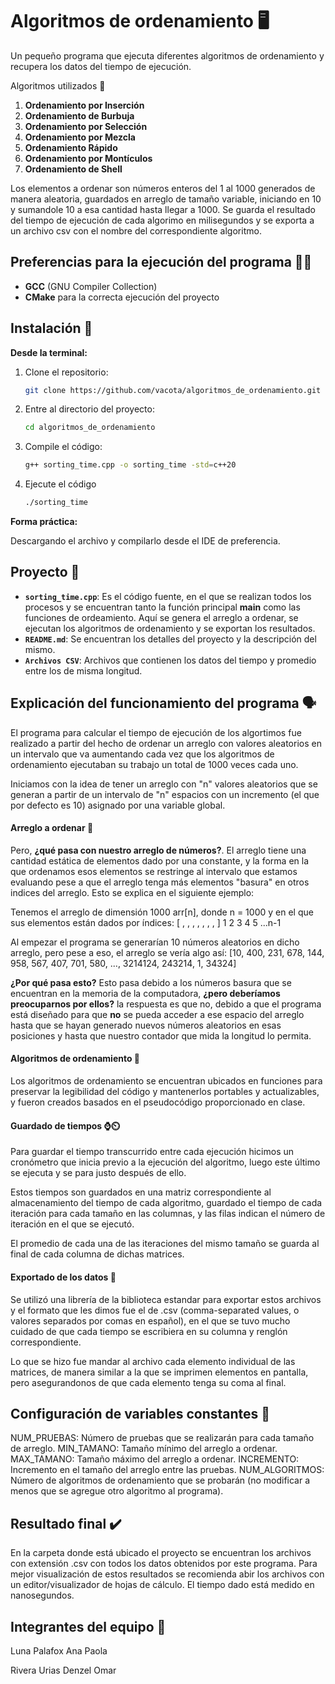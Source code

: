 # Algoritmos de ordenamiento 🖥️

Un pequeño programa que ejecuta diferentes algoritmos de ordenamiento y recupera los datos del tiempo de ejecución.

Algoritmos utilizados 💾
1. **Ordenamiento por Inserción**
2. **Ordenamiento de Burbuja**
3. **Ordenamiento por Selección**
4. **Ordenamiento por Mezcla**
5. **Ordenamiento Rápido**
6. **Ordenamiento por Montículos**
7. **Ordenamiento de Shell**

Los elementos a ordenar son números enteros del 1 al 1000 generados de manera aleatoria, guardados en arreglo de tamaño variable, iniciando en 10 y sumandole 10 a esa cantidad hasta llegar a 1000. Se guarda el resultado del tiempo de ejecución de cada algorimo en milisegundos y se exporta a un archivo csv con el nombre del correspondiente algoritmo.

## Preferencias para la ejecución del programa 👩‍💻

- **GCC** (GNU Compiler Collection)
- **CMake** para la correcta ejecución del proyecto

## Instalación 🔧
**Desde la terminal:**
1. Clone el repositorio:
   ```sh
   git clone https://github.com/vacota/algoritmos_de_ordenamiento.git
   ```
2. Entre al directorio del proyecto:
   ```sh
   cd algoritmos_de_ordenamiento
   ```
3. Compile el código:
   ```sh
   g++ sorting_time.cpp -o sorting_time -std=c++20
   ```
4. Ejecute el código
   ```sh
   ./sorting_time
   ```


**Forma práctica:**

Descargando el archivo y compilarlo desde el IDE de preferencia.

## Proyecto 📖

- **`sorting_time.cpp`**: Es el código fuente, en el que se realizan todos los procesos y se encuentran tanto la función principal **main** como las funciones de ordeamiento. Aquí se genera el arreglo a ordenar, se ejecutan los algoritmos de ordenamiento y se exportan los resultados.
- **`README.md`**: Se encuentran los detalles del proyecto y la descripción del mismo.
- **`Archivos CSV`**: Archivos que contienen los datos del tiempo y promedio entre los de misma longitud.

## Explicación del funcionamiento del programa 🗣️

El programa para calcular el tiempo de ejecución de los algortimos fue realizado a partir del hecho de ordenar un arreglo con valores aleatorios en un intervalo que va aumentando cada vez que los algoritmos de ordenamiento ejecutaban su trabajo un total de 1000 veces cada uno.

Iniciamos con la idea de tener un arreglo con "n" valores aleatorios que se generan a partir de un intervalo de "n" espacios con un incremento (el que por defecto es 10) asignado por una variable global.

   #### Arreglo a ordenar 📃

Pero, **¿qué pasa con nuestro arreglo de números?**. El arreglo tiene una cantidad estática de elementos dado por una constante, y la forma en la que ordenamos esos elementos se restringe al intervalo que estamos evaluando pese a que el arreglo tenga más elementos "basura" en otros indices del arreglo. Esto se explica en el siguiente ejemplo:

Tenemos el arreglo de dimensión 1000 arr[n], donde n = 1000 y en el que sus elementos están dados por índices: [ , , , , , , , ]
                                                                                                                1 2 3 4 5 ...n-1

Al empezar el programa se generarían 10 números aleatorios en dicho arreglo, pero pese a eso, el arreglo se vería algo así: [10, 400, 231, 678, 144, 958, 567, 407, 701, 580, ..., 3214124, 243214, 1, 34324]

**¿Por qué pasa esto?** Esto pasa debido a los números basura que se encuentran en la memoria de la computadora, **¿pero deberíamos preocuparnos por ellos?** la respuesta es que no, debido a que el programa está diseñado para que **no** se pueda acceder a ese espacio del arreglo hasta que se hayan generado nuevos números aleatorios en esas posiciones y hasta que nuestro contador que mida la longitud lo permita.

   #### Algoritmos de ordenamiento 💾

Los algoritmos de ordenamiento se encuentran ubicados en funciones para preservar la legibilidad del código y mantenerlos portables y actualizables, y fueron creados basados en el pseudocódigo proporcionado en clase.

   #### Guardado de tiempos ⌚⏲️

Para guardar el tiempo transcurrido entre cada ejecución hicimos un cronómetro que inicia previo a la ejecución del algoritmo, luego este último se ejecuta y se para justo después de ello.

Estos tiempos son guardados en una matriz correspondiente al almacenamiento del tiempo de cada algoritmo, guardado el tiempo de cada iteración para cada tamaño en las columnas, y las filas indican el número de iteración en el que se ejecutó.

El promedio de cada una de las iteraciones del mismo tamaño se guarda al final de cada columna de dichas matrices.

   #### Exportado de los datos 📅
Se utilizó una librería de la biblioteca estandar para exportar estos archivos y el formato que les dimos fue el de .csv (comma-separated values, o valores separados por comas en español), en el que se tuvo mucho cuidado de que cada tiempo se escribiera en su columna y renglón correspondiente.

Lo que se hizo fue mandar al archivo cada elemento individual de las matrices, de manera similar a la que se imprimen elementos en pantalla, pero asegurandonos de que cada elemento tenga su coma al final.

## Configuración de variables constantes 🔢

NUM_PRUEBAS: Número de pruebas que se realizarán para cada tamaño de arreglo.
MIN_TAMANO: Tamaño mínimo del arreglo a ordenar.
MAX_TAMANO: Tamaño máximo del arreglo a ordenar.
INCREMENTO: Incremento en el tamaño del arreglo entre las pruebas.
NUM_ALGORITMOS: Número de algoritmos de ordenamiento que se probarán (no modificar a menos que se agregue otro algoritmo al programa).

## Resultado final ✔️

En la carpeta donde está ubicado el proyecto se encuentran los archivos con extensión .csv con todos los datos obtenidos por este programa. Para mejor visualización de estos resultados se recomienda abir los archivos con un editor/visualizador de hojas de cálculo. El tiempo dado está medido en nanosegundos.

## Integrantes del equipo 🐐
Luna Palafox Ana Paola

Rivera Urias Denzel Omar
